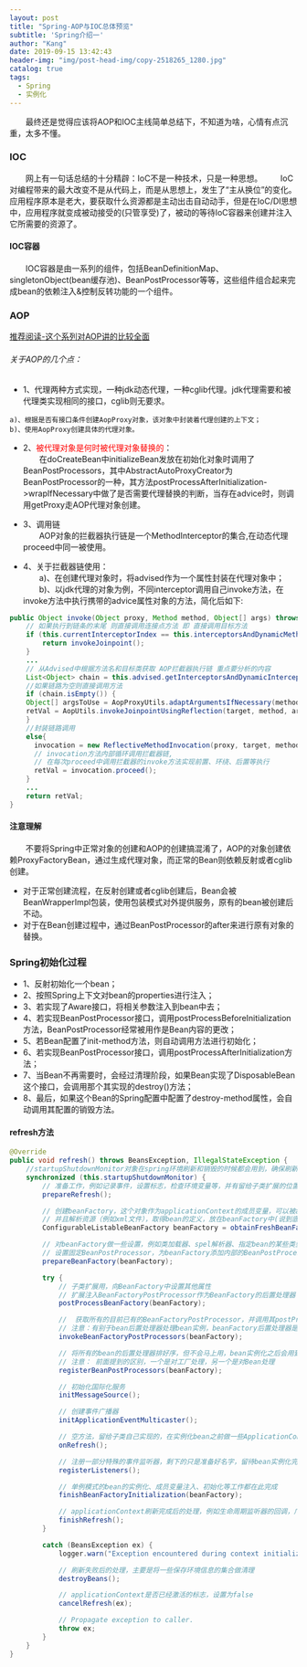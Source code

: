```yaml
---
layout: post
title: "Spring-AOP与IOC总体预览"
subtitle: 'Spring介绍一'
author: "Kang"
date: 2019-09-15 13:42:43
header-img: "img/post-head-img/copy-2518265_1280.jpg"
catalog: true
tags:
  - Spring
  - 实例化
---
```

&emsp;&emsp;最终还是觉得应该将AOP和IOC主线简单总结下，不知道为啥，心情有点沉重，太多不懂。
### IOC
&emsp;&emsp;网上有一句话总结的十分精辟：IoC不是一种技术，只是一种思想。
&emsp;&emsp;IoC对编程带来的最大改变不是从代码上，而是从思想上，发生了“主从换位”的变化。应用程序原本是老大，要获取什么资源都是主动出击自动动手，但是在IoC/DI思想中，应用程序就变成被动接受的(只管享受)了，被动的等待IoC容器来创建并注入它所需要的资源了。

#### IOC容器
&emsp;&emsp;IOC容器是由一系列的组件，包括BeanDefinitionMap、singletonObject(bean缓存池)、BeanPostProcessor等等，这些组件组合起来完成bean的依赖注入&控制反转功能的一个组件。

### AOP
[推荐阅读-这个系列对AOP讲的比较全面](https://blog.csdn.net/zknxx)
###### 关于AOP的几个点：
- 1、代理两种方式实现，一种jdk动态代理，一种cglib代理。jdk代理需要和被代理类实现相同的接口，cglib则无要求。
```
a)、根据是否有接口条件创建AopProxy对象，该对象中封装着代理创建的上下文；
b)、使用AopProxy创建具体的代理对象。
```

- 2、<font color="red">被代理对象是何时被代理对象替换的</font>：  
&emsp;&emsp;在doCreateBean中initializeBean发放在初始化对象时调用了BeanPostProcessors，其中AbstractAutoProxyCreator为BeanPostProcessor的一种，其方法postProcessAfterInitialization->wrapIfNecessary中做了是否需要代理替换的判断，当存在advice时，则调用getProxy走AOP代理对象创建。

- 3、调用链  
&emsp;&emsp;AOP对象的拦截器执行链是一个MethodInterceptor的集合,在动态代理proceed中同一被使用。  

- 4、关于拦截器链使用：  
&emsp;&emsp;a)、在创建代理对象时，将advised作为一个属性封装在代理对象中；     
&emsp;&emsp;b)、以jdk代理的对象为例，不同interceptor调用自己invoke方法，在invoke方法中执行携带的advice属性对象的方法，简化后如下:  
```java
public Object invoke(Object proxy, Method method, Object[] args) throws Throwable {
    // 如果执行到链条的末尾 则直接调用连接点方法 即 直接调用目标方法
    if (this.currentInterceptorIndex == this.interceptorsAndDynamicMethodMatchers.size() - 1) {
        return invokeJoinpoint();
    }
    ...
    // 从Advised中根据方法名和目标类获取 AOP拦截器执行链 重点要分析的内容
    List<Object> chain = this.advised.getInterceptorsAndDynamicInterceptionAdvice(method, targetClass);
    //如果链路为空则直接调用方法
    if (chain.isEmpty()) {
	Object[] argsToUse = AopProxyUtils.adaptArgumentsIfNecessary(method, args);
	retVal = AopUtils.invokeJoinpointUsingReflection(target, method, argsToUse);
    }
    //封装链路调用
    else{
      invocation = new ReflectiveMethodInvocation(proxy, target, method, args, targetClass, chain);
      // invocation方法内部循环调用拦截器链,
      // 在每次proceed中调用拦截器的invoke方法实现前置、环绕、后置等执行
      retVal = invocation.proceed();
    }
    ...
    return retVal;
}
```

#### 注意理解
&emsp;&emsp;不要将Spring中正常对象的创建和AOP的创建搞混淆了，AOP的对象创建依赖ProxyFactoryBean，通过生成代理对象，而正常的Bean则依赖反射或者cglib创建。  
- 对于正常创建流程，在反射创建或者cglib创建后，Bean会被BeanWrapperImpl包装，使用包装模式对外提供服务，原有的bean被创建后不动。  
- 对于在Bean创建过程中，通过BeanPostProcessor的after来进行原有对象的替换。  


### Spring初始化过程
- 1、反射初始化一个bean；
- 2、按照Spring上下文对bean的properties进行注入；
- 3、若实现了Aware接口，将相关参数注入到bean中去；
- 4、若实现BeanPostProcessor接口，调用postProcessBeforeInitialization方法，BeanPostProcessor经常被用作是Bean内容的更改；
- 5、若Bean配置了init-method方法，则自动调用方法进行初始化；
- 6、若实现BeanPostProcessor接口，调用postProcessAfterInitialization方法；
- 7、当Bean不再需要时，会经过清理阶段，如果Bean实现了DisposableBean这个接口，会调用那个其实现的destroy()方法；
- 8、最后，如果这个Bean的Spring配置中配置了destroy-method属性，会自动调用其配置的销毁方法。

#### refresh方法
```java
@Override
public void refresh() throws BeansException, IllegalStateException {
    //startupShutdownMonitor对象在spring环境刷新和销毁的时候都会用到，确保刷新和销毁不会同时执行
    synchronized (this.startupShutdownMonitor) {
        // 准备工作，例如记录事件，设置标志，检查环境变量等，并有留给子类扩展的位置，用来将属性加入到applicationContext中
        prepareRefresh();

        // 创建beanFactory，这个对象作为applicationContext的成员变量，可以被applicationContext拿来用,
        // 并且解析资源（例如xml文件），取得bean的定义，放在beanFactory中(说到底核心是一个 beanName-> beanDefinition 的 map)
        ConfigurableListableBeanFactory beanFactory = obtainFreshBeanFactory();

        // 对beanFactory做一些设置，例如类加载器、spel解析器、指定bean的某些类型的成员变量对应某些对象等,并手动注册几个特殊的bean
        // 设置固定BeanPostProcessor，为beanFactory添加内部的BeanPostProcessor的bean对象等
        prepareBeanFactory(beanFactory);

        try {
            // 子类扩展用，向BeanFactory中设置其他属性
            // 扩展注入BeanFactoryPostProcessor作为BeanFactory的后置处理器
            postProcessBeanFactory(beanFactory);

            //  获取所有的目前已有的BeanFactoryPostProcessor，并调用其postProcessBeanFactory对工厂进行处理
            // 注意：有别于bean后置处理器处理bean实例，beanFactory后置处理器是对bean工厂的扩展处理
            invokeBeanFactoryPostProcessors(beanFactory);

            // 将所有的bean的后置处理器排好序，但不会马上用，bean实例化之后会用到
            // 注意： 前面提到的区别，一个是对工厂处理，另一个是对Bean处理
            registerBeanPostProcessors(beanFactory);

            // 初始化国际化服务
            initMessageSource();

            // 创建事件广播器
            initApplicationEventMulticaster();

            // 空方法，留给子类自己实现的，在实例化bean之前做一些ApplicationContext相关的操作
            onRefresh();

            // 注册一部分特殊的事件监听器，剩下的只是准备好名字，留待bean实例化完成后再注册
            registerListeners();

            // 单例模式的bean的实例化、成员变量注入、初始化等工作都在此完成
            finishBeanFactoryInitialization(beanFactory);

            // applicationContext刷新完成后的处理，例如生命周期监听器的回调，广播通知等
            finishRefresh();
        }

        catch (BeansException ex) {
            logger.warn("Exception encountered during context initialization - cancelling refresh attempt", ex);

            // 刷新失败后的处理，主要是将一些保存环境信息的集合做清理
            destroyBeans();

            // applicationContext是否已经激活的标志，设置为false
            cancelRefresh(ex);

            // Propagate exception to caller.
            throw ex;
        }
    }
}
```
